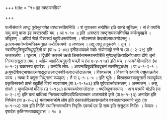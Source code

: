 +++
title = "१० इह त्वष्टारमग्रियं"

+++

पत्नीसंयाजे त्वष्टुः पुरोनुवाक्येह त्वष्टारमग्रियमिति । शं युवाकाय सम्प्रेषित इति खण्डे सूत्रितम् । सं ते पयांसि समु यन्तु वाजा इह त्वष्टारमग्रि यम् । आ १-१० ॥ इति ॥त्वष्टारं त्वष्टृनामकमग्निमिह कर्मण्युपह्वये । कीदृशम् । अग्रियं श्रेष्ठं विश्वरूपं बहुविधरूपोपेतम् । सोऽस्माकं केवलोऽसाधरणोऽस्तु । इतरयजमानेभ्योप्यधिकमनुग्रहं करोत्वित्यर्थः ॥ त्वष्वारम् । तक्षू त्वक्षू तनूकरणे । तृन् । स्वरतिसूतिसूयतिधूञूदितो वा (पा ७-२-४४) इतीडभावपक्षे स्कोः संयोगाद्यो रन्ते च (पा ८-२-२९) इति ककारलोपः । ष्टुत्वम् । द्वितीयै कवचने ऋतो ङिसर्वनामस्थानयोरिति गुणेऽप्तृन्नित्यादिनोपधाया दीर्घः तृनो नित्त्वादाद्युदात्त त्वम् । अग्रियं अग्रादित्यनुवृत्तौ घच्छौ च (पा ४-४-११७) इति घच् । आयनेयीत्यादिना (पा ७-१-२) घकारस्य इयादेशः । यस्येति लोपः । आयनादिषूपदेशिवद्वचनं स्वरसिद्ध्यर्थम् । पा ७-१-२-१ । इत्युपदेशिवद्भावात्प्रत्ययाद्युदात्तत्त्वाद्घवश्चित्वादन्तोदात्तत्वम् । विश्वरूपम् । विश्वानि रूपाणि त्वष्ट्रुत्पन्नत्वेन यस्य । त्वष्वा वै पशूनां मिथुनानां रूपकृत् । तै सं ६-१-८-५ । इति श्रुतेः । विश्वशब्दस्याद्युत्तात्त त्वात्पूर्वपद प्रकृतिस्वरत्वे प्राप्ते बहुव्रीहौ विश्वं सञ्ज्ञायाम् (पा ६-२-१०६) इति पूर्वपदान्तोदात्तत्वम् । अस्माकम् । असु क्षेपणे । युष्यसिभ्यां मदिक् (उ १-१३८) प्रत्ययस्वरेणान्तोदात्तः । षष्ठीबहुवचनमाम् । अत्र परमपि योऽचि (पा ७-२-८९) इति यत्वं बाधित्वा नित्यत्वात्प्रतिपदविधित्वाच्चाम आकमादेशे कृते (पा ७-१-३३) अनादेश इति निषेधेन (पा ७-२-८६) यत्वाभावाच्छेषे लोप इति दकारलोपेऽकारान्तत्वेन पश्चात्प्राप्तस्यापि सुटः (पा ७-१-५२) साम इति निर्देशे स्थानिन्यन्तर्भावेन निवृत्तिः एवमर्थ एव हि साम इति ससुट्क निर्देशः । केवलः । वृषादेरा कृतिगणत्वादाद्युदात्तः ॥ १० ॥